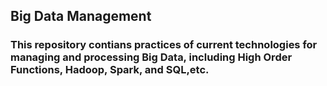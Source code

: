 ## Big Data Management
### This repository contians practices of current technologies for managing and processing Big Data, including High Order Functions, Hadoop, Spark, and  SQL,etc. 
